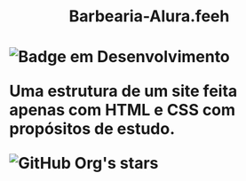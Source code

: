 <h1 align="center">Barbearia-Alura.feeh<h1>

![Badge em Desenvolvimento](http://img.shields.io/static/v1?label=STATUS&message=EM%20DESENVOLVIMENTO&color=GREEN&style=for-the-badge)
  
Uma estrutura de um site feita apenas com HTML e CSS com propósitos de estudo. 
 

![GitHub Org's stars](https://img.shields.io/github/stars/Feehh32?style=social)

